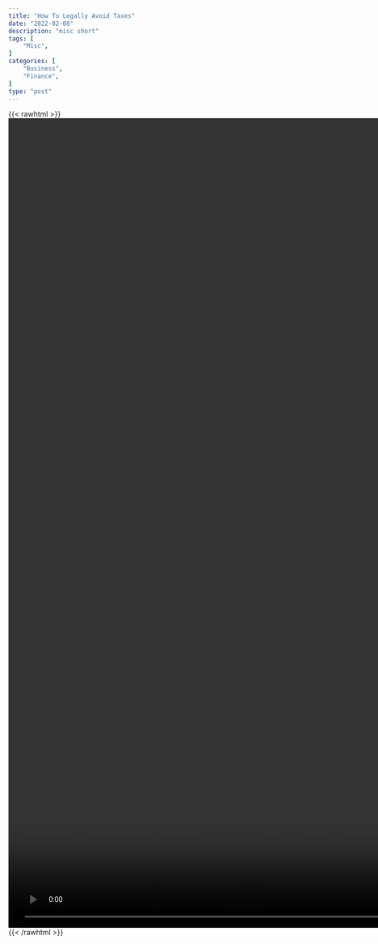 ```yaml
---
title: "How To Legally Avoid Taxes"
date: "2022-02-08"
description: "misc short"
tags: [
    "Misc",
]
categories: [
    "Business",
    "Finance",
]
type: "post"
---
```

{{< rawhtml >}}
    <video style="height:40vh;width:auto" overflow="hidden" controls>
        <source src="https://clips.dev00ps.com/MISC/HOW_TO_LEGALLY_AVOID_TAXES.mp4" type="video/mp4"> 
    </video>
{{< /rawhtml >}}
